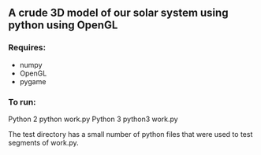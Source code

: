 ## A crude 3D model of our solar system using python using OpenGL

### Requires:
* numpy
* OpenGL
* pygame

### To run:
Python 2
        python work.py
Python 3
        python3 work.py

The test directory has a small number of python files that were used to test segments of work.py.
